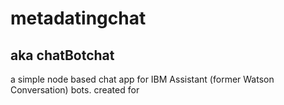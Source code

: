 metadatingchat
===
aka chatBotchat
---
a simple node based chat app for IBM Assistant (former Watson Conversation) bots.
created for 